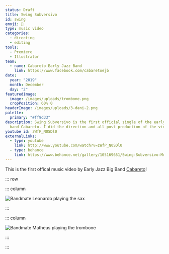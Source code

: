 ```yaml
---
status: Draft
title: Swing Subversivo
id: swing
emoji: 🎺
type: music video
categories:
  - directing
  - editing
tools:
  - Premiere
  - Illustrator
team:
  - name: Cabareto Early Jazz Band
    link: https://www.facebook.com/cabaretoejb
date:
  year: "2019"
  month: December
  day: "2"
featuredImage:
  image: /images/uploads/trombone.png
  cropPosition: 60% 0
headerImage: /images/uploads/3-dani-2.png
palette:
  primary: "#ff9d33"
description: Swing Subversivo is the first official single of the early-jazz big
  band Cabareto. I did the direction and all post production of the video.
youtube id: zWfP_N0SDl0
externalLinks:
  - type: youtube
    link: http://www.youtube.com/watch?v=zWfP_N0SDl0
  - type: behance
    link: https://www.behance.net/gallery/105169651/Swing-Subversivo-Music-Video
---
```


This is the first offical music video by Early Jazz Big Band [Cabareto](https://www.facebook.com/cabaretoejb)!

::: row

::: column

![Bandmate Leonardo playing the sax](/images/uploads/sax.png 'Bandmate Leonardo playing the sax')

:::

::: column

![Bandmate Matheus playing the trombone](/images/uploads/trombone.png 'Bandmate Matheus playing the trombone')

:::

:::
